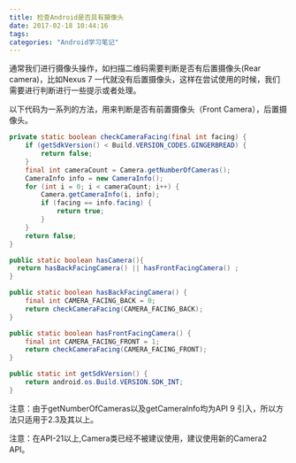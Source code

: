 ```yaml
---
title: 检查Android是否具有摄像头
date: 2017-02-18 10:44:16
tags:
categories: "Android学习笔记"
---
```


通常我们进行摄像头操作，如扫描二维码需要判断是否有后置摄像头(Rear camera)，比如Nexus 7 一代就没有后置摄像头，这样在尝试使用的时候，我们需要进行判断进行一些提示或者处理。

以下代码为一系列的方法，用来判断是否有前置摄像头（Front Camera），后置摄像头。

```java
private static boolean checkCameraFacing(final int facing) {
    if (getSdkVersion() < Build.VERSION_CODES.GINGERBREAD) {
        return false;
    }
    final int cameraCount = Camera.getNumberOfCameras();
    CameraInfo info = new CameraInfo();
    for (int i = 0; i < cameraCount; i++) {
        Camera.getCameraInfo(i, info);
        if (facing == info.facing) {
            return true;
        }
    }
    return false;
}

public static boolean hasCamera(){
  return hasBackFacingCamera() || hasFrontFacingCamera() ;
}

public static boolean hasBackFacingCamera() {
    final int CAMERA_FACING_BACK = 0;
    return checkCameraFacing(CAMERA_FACING_BACK);
}

public static boolean hasFrontFacingCamera() {
    final int CAMERA_FACING_FRONT = 1;
    return checkCameraFacing(CAMERA_FACING_FRONT);
}

public static int getSdkVersion() {
    return android.os.Build.VERSION.SDK_INT;
}

```

注意：由于getNumberOfCameras以及getCameraInfo均为API 9 引入，所以方法只适用于2.3及其以上。

注意：在API-21以上,Camera类已经不被建议使用，建议使用新的Camera2 API。

